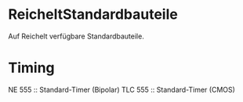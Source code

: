 # ReicheltStandardbauteile
 Auf Reichelt verfügbare Standardbauteile.
 
# Timing
 NE 555 :: Standard-Timer (Bipolar)
 TLC 555 :: Standard-Timer (CMOS)
